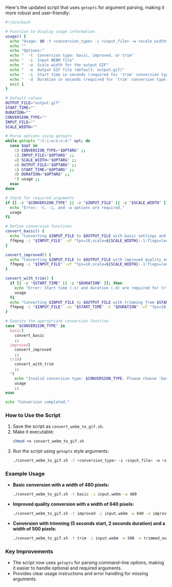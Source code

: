 Here's the updated script that uses `getopts` for argument parsing, making it more robust and user-friendly:

```bash
#!/bin/bash

# Function to display usage information
usage() {
  echo "Usage: $0 -t <conversion_type> -i <input_file> -w <scale_width> [-o <output_file>] [-s <start_time>] [-d <duration>]"
  echo ""
  echo "Options:"
  echo "  -t  Conversion type: basic, improved, or trim"
  echo "  -i  Input WEBM file"
  echo "  -w  Scale width for the output GIF"
  echo "  -o  Output GIF file (default: output.gif)"
  echo "  -s  Start time in seconds (required for 'trim' conversion type)"
  echo "  -d  Duration in seconds (required for 'trim' conversion type)"
  exit 1
}

# Default values
OUTPUT_FILE="output.gif"
START_TIME=""
DURATION=""
CONVERSION_TYPE=""
INPUT_FILE=""
SCALE_WIDTH=""

# Parse options using getopts
while getopts ":t:i:w:o:s:d:" opt; do
  case $opt in
    t) CONVERSION_TYPE="$OPTARG" ;;
    i) INPUT_FILE="$OPTARG" ;;
    w) SCALE_WIDTH="$OPTARG" ;;
    o) OUTPUT_FILE="$OPTARG" ;;
    s) START_TIME="$OPTARG" ;;
    d) DURATION="$OPTARG" ;;
    *) usage ;;
  esac
done

# Check for required arguments
if [[ -z "$CONVERSION_TYPE" || -z "$INPUT_FILE" || -z "$SCALE_WIDTH" ]]; then
  echo "Error: -t, -i, and -w options are required."
  usage
fi

# Define conversion functions
convert_basic() {
  echo "Converting $INPUT_FILE to $OUTPUT_FILE with basic settings and scale width $SCALE_WIDTH..."
  ffmpeg -i "$INPUT_FILE" -vf "fps=10,scale=${SCALE_WIDTH}:-1:flags=lanczos" "$OUTPUT_FILE"
}

convert_improved() {
  echo "Converting $INPUT_FILE to $OUTPUT_FILE with improved quality and scale width $SCALE_WIDTH..."
  ffmpeg -i "$INPUT_FILE" -vf "fps=10,scale=${SCALE_WIDTH}:-1:flags=lanczos,split[s0][s1];[s0]palettegen[p];[s1][p]paletteuse" -loop 0 "$OUTPUT_FILE"
}

convert_with_trim() {
  if [[ -z "$START_TIME" || -z "$DURATION" ]]; then
    echo "Error: Start time (-s) and duration (-d) are required for trimming."
    usage
  fi
  echo "Converting $INPUT_FILE to $OUTPUT_FILE with trimming from $START_TIME for $DURATION seconds and scale width $SCALE_WIDTH..."
  ffmpeg -i "$INPUT_FILE" -ss "$START_TIME" -t "$DURATION" -vf "fps=10,scale=${SCALE_WIDTH}:-1:flags=lanczos" "$OUTPUT_FILE"
}

# Execute the appropriate conversion function
case "$CONVERSION_TYPE" in
  basic)
    convert_basic
    ;;
  improved)
    convert_improved
    ;;
  trim)
    convert_with_trim
    ;;
  *)
    echo "Invalid conversion type: $CONVERSION_TYPE. Please choose 'basic', 'improved', or 'trim'."
    usage
    ;;
esac

echo "Conversion completed."
```

### How to Use the Script
1. Save the script as `convert_webm_to_gif.sh`.
2. Make it executable:
   ```bash
   chmod +x convert_webm_to_gif.sh
   ```
3. Run the script using `getopts` style arguments:
   ```bash
   ./convert_webm_to_gif.sh -t <conversion_type> -i <input_file> -w <scale_width> [-o <output_file>] [-s <start_time>] [-d <duration>]
   ```

### Example Usage
- **Basic conversion with a width of 480 pixels:**
  ```bash
  ./convert_webm_to_gif.sh -t basic -i input.webm -w 480
  ```
- **Improved quality conversion with a width of 640 pixels:**
  ```bash
  ./convert_webm_to_gif.sh -t improved -i input.webm -w 640 -o improved_output.gif
  ```
- **Conversion with trimming (5 seconds start, 2 seconds duration) and a width of 500 pixels:**
  ```bash
  ./convert_webm_to_gif.sh -t trim -i input.webm -w 500 -o trimmed_output.gif -s 5 -d 2
  ```

### Key Improvements
- The script now uses `getopts` for parsing command-line options, making it easier to handle optional and required arguments.
- Provides clear usage instructions and error handling for missing arguments.